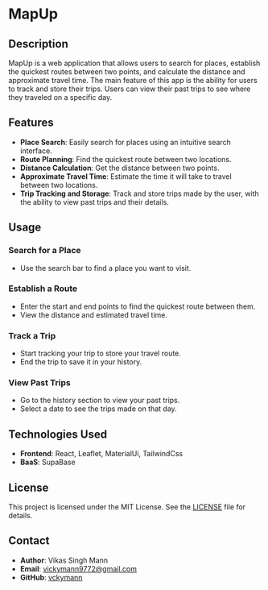 # MapUp

## Description
MapUp is a web application that allows users to search for places, establish the quickest routes between two points, and calculate the distance and approximate travel time.
The main feature of this app is the ability for users to track and store their trips.
Users can view their past trips to see where they traveled on a specific day.

## Features
- **Place Search**: Easily search for places using an intuitive search interface.
- **Route Planning**: Find the quickest route between two locations.
- **Distance Calculation**: Get the distance between two points.
- **Approximate Travel Time**: Estimate the time it will take to travel between two locations.
- **Trip Tracking and Storage**: Track and store trips made by the user, with the ability to view past trips and their details.

## Usage

### Search for a Place
- Use the search bar to find a place you want to visit.

### Establish a Route
- Enter the start and end points to find the quickest route between them.
- View the distance and estimated travel time.

### Track a Trip
- Start tracking your trip to store your travel route.
- End the trip to save it in your history.

### View Past Trips
- Go to the history section to view your past trips.
- Select a date to see the trips made on that day.

## Technologies Used
- **Frontend**: React, Leaflet, MaterialUi, TailwindCss
- **BaaS**: SupaBase

## License
This project is licensed under the MIT License. See the [LICENSE](LICENSE) file for details.

## Contact
- **Author**: Vikas Singh Mann
- **Email**: vickymann9772@gmail.com
- **GitHub**: [vckymann](https://github.com/vckymann)

